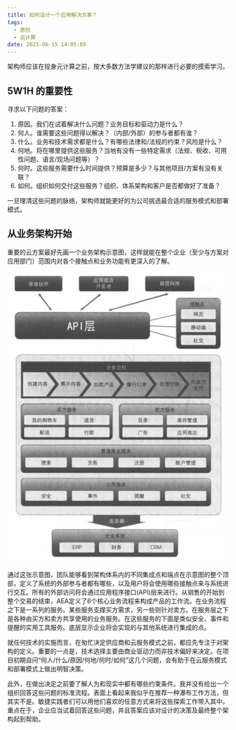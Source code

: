 ```yaml
---
title: 如何设计一个应用解决方案？
tags:
  - 原创
  - 云计算
date: 2023-06-15 14:05:09
---
```


架构师应该在投身元计算之前，按大多数方法学建议的那样进行必要的摸索学习。

<!-- more -->

## 5W1H 的重要性

寻求以下问题的答案：

1. 原因。我们在试着解决什么问题？业务目标和驱动力是什么？
2. 何人。谁需要这些问题得以解决？（内部/外部）的参与者都有谁？
3. 什么。业务和技术需求都是什么？有哪些法律和/法规的约束？风险是什么？
4. 何地。将在哪里提供这些服务？当地有没有一些特定需求（法规、税收、可用性问题、语言/现场问题等）？
5. 何时。这些服务需要什么时间提供？预算是多少？与其他项目/方案有没有关联？
6. 如何。组织如何交付这些服务？组织、体系架构和客户是否都做好了准备？

一旦理清这些问题的脉络，架构师就能更好的为公司挑选最合适的服务模式和部署模式。

## 从业务架构开始

重要的云方案最好先画一个业务架构示意图，这样就能在整个企业（至少与方案对应用部门）范围内对各个接触点和业务功能有更深入的了解。

![业务架构图](images/cloud-start-with-the-schema/structure.png)

通过这张示意图，团队能够看到架构体系内的不同集成点和端点在示意图的整个顶部，定义了系统的外部参与者都有哪些，以及用户将会使用哪些接触点来与系统进行交互。所有的外部访问将会通过应用程序接口(API)层来进行。从销售的开始到整个交易的结束，AEA定义了6个核心业务流程来构成产品的工作流。在业务流程之下是一系列的服务。某些服务支撑买方需求，另一些则针对卖方。在服务层之下是各种由买方和卖方共享使用的业务服务。在这些服务的下面是类似安全、事件和提醒的实用工具服务。底层显示企业将会实现的与其他系统进行集成的点。

就任何技术的实施而言，在匆忙决定供应商和云服务模式之前，都应先专注于对架构的定义。重要的一点是，技术选择主要由商业驱动力而非技术偏好来决定。在项目初期自问“何人/什么/原因/何地/何时/如何”这几个问题，会有助于在云服务模式和部署模式上做出明智决策。

此外，在做出决定之前要了解人为和现实中都有哪些约束条件。我并没有给出一个组织回答这些问题的标准流程。表面上看起来我似乎在推荐一种瀑布工作方法，但其实不是。敏捷实践者们可以用他们喜欢的任意方式来将这些探索工作带入其中。重点在于，企业应当试着回答这些问题，并且答案应该对设计的决策及最终整个架构起到帮助。
